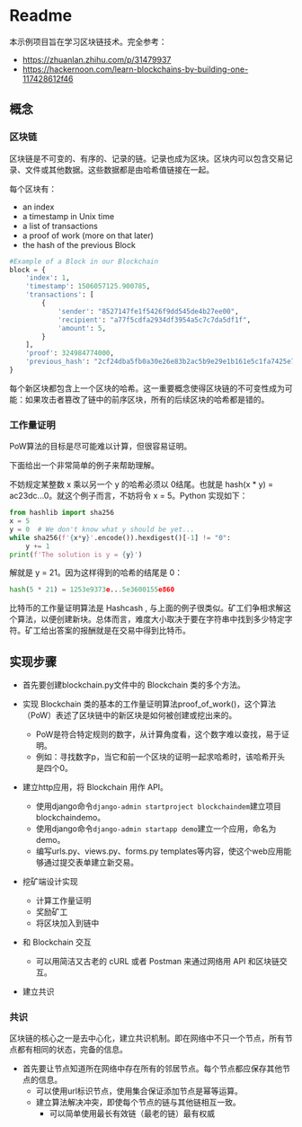 # Readme

本示例项目旨在学习区块链技术。完全参考：
- https://zhuanlan.zhihu.com/p/31479937
- https://hackernoon.com/learn-blockchains-by-building-one-117428612f46

## 概念

### 区块链
区块链是不可变的、有序的、记录的链。记录也成为区块。区块内可以包含交易记录、文件或其他数据。这些数据都是由哈希值链接在一起。

每个区块有：
- an index
- a timestamp in Unix time
- a list of transactions
- a proof of work (more on that later)
- the hash of the previous Block

```python
#Example of a Block in our Blockchain
block = {
    'index': 1,
    'timestamp': 1506057125.900785,
    'transactions': [
        {
            'sender': "8527147fe1f5426f9dd545de4b27ee00",
            'recipient': "a77f5cdfa2934df3954a5c7c7da5df1f",
            'amount': 5,
        }
    ],
    'proof': 324984774000,
    'previous_hash': "2cf24dba5fb0a30e26e83b2ac5b9e29e1b161e5c1fa7425e73043362938b9824"
}
```

每个新区块都包含上一个区块的哈希。这一重要概念使得区块链的不可变性成为可能：如果攻击者篡改了链中的前序区块，所有的后续区块的哈希都是错的。

### 工作量证明

PoW算法的目标是尽可能难以计算，但很容易证明。

下面给出一个非常简单的例子来帮助理解。

不妨规定某整数 x 乘以另一个 y 的哈希必须以 0结尾。也就是 hash(x * y) = ac23dc...0。就这个例子而言，不妨将令 x = 5。Python 实现如下：
```python
from hashlib import sha256
x = 5
y = 0  # We don't know what y should be yet...
while sha256(f'{x*y}'.encode()).hexdigest()[-1] != "0":
    y += 1
print(f'The solution is y = {y}')
```

解就是 y = 21。因为这样得到的哈希的结尾是 0：

```python
hash(5 * 21) = 1253e9373e...5e3600155e860
```

比特币的工作量证明算法是 Hashcash , 与上面的例子很类似。矿工们争相求解这个算法，以便创建新块。总体而言，难度大小取决于要在字符串中找到多少特定字符。矿工给出答案的报酬就是在交易中得到比特币。

## 实现步骤

- 首先要创建blockchain.py文件中的 Blockchain 类的多个方法。
- 实现 Blockchain 类的基本的工作量证明算法proof_of_work()，这个算法（PoW）表述了区块链中的新区块是如何被创建或挖出来的。
  - PoW是符合特定规则的数字，从计算角度看，这个数字难以查找，易于证明。
  - 例如：寻找数字p，当它和前一个区块的证明一起求哈希时，该哈希开头是四个0。

- 建立http应用，将 Blockchain 用作 API。
  - 使用django命令```django-admin startproject blockchaindem```建立项目blockchaindemo。
  - 使用django命令```django-admin startapp demo```建立一个应用，命名为demo。
  - 编写urls.py、views.py、forms.py templates等内容，使这个web应用能够通过提交表单建立新交易。
- 挖矿端设计实现
  - 计算工作量证明
  - 奖励矿工
  - 将区块加入到链中
- 和 Blockchain 交互
  - 可以用简洁又古老的 cURL 或者 Postman 来通过网络用 API 和区块链交互。
- 建立共识

### 共识

区块链的核心之一是去中心化，建立共识机制。即在网络中不只一个节点，所有节点都有相同的状态，完备的信息。

- 首先要让节点知道所在网络中存在所有的邻居节点。每个节点都应保存其他节点的信息。
  - 可以使用url标识节点，使用集合保证添加节点是幂等运算。
  - 建立算法解决冲突，即使每个节点的链与其他链相互一致。
    - 可以简单使用最长有效链（最老的链）最有权威
